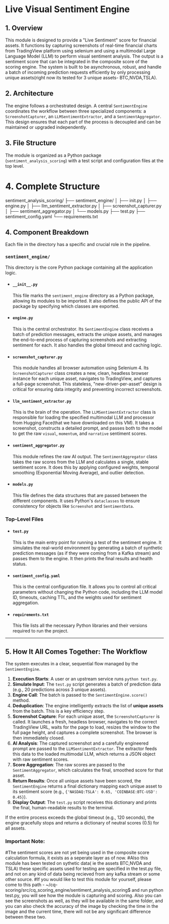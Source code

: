 # Live Visual Sentiment Engine

## 1. Overview

This module is designed to provide a "Live Sentiment" score for financial assets. It functions by capturing screenshots of real-time financial charts from TradingView platform using selenium and using a multimodal Large Language Model (LLM) to perform visual sentiment analysis. The output is a sentiment score that can be integrated in the composite score of the scoring engine.
The system is built to be asynchronous, robust, and handle a batch of incoming prediction requests efficiently by only processing unique assets(right now its tested for 3 unique assets- BTC,NVDA,TSLA).

## 2. Architecture

The engine follows a orchestrated design. A central `SentimentEngine` coordinates the workflow between three specialized components: a `ScreenshotCapturer`, an `LLMSentimentExtractor`, and a `SentimentAggregator`. This design ensures that each part of the process is decoupled and can be maintained or upgraded independently.

## 3. File Structure

The module is organized as a Python package (`sentiment_analysis_scoring`) with a test script and configuration files at the top level.

# 4. Complete Structure
sentiment_analysis_scoring/
├── sentiment_engine/
│   ├── init.py
│   ├── engine.py
│   ├── llm_sentiment_extractor.py
│   ├── screenshot_capturer.py
│   ├── sentiment_aggregator.py
│   └── models.py
├── test.py
├── sentiment_config.yaml
└── requirements.txt

## 4. Component Breakdown

Each file in the directory has a specific and crucial role in the pipeline.

### `sentiment_engine/`
This directory is the core Python package containing all the application logic.

* #### `__init__.py`
    This file marks the `sentiment_engine` directory as a Python package, allowing its modules to be imported. It also defines the public API of the package by specifying which classes are exported.

* #### `engine.py`
    This is the central orchestrator. Its `SentimentEngine` class receives a batch of prediction messages, extracts the unique assets, and manages the end-to-end process of capturing screenshots and extracting sentiment for each. It also handles the global timeout and caching logic.

* #### `screenshot_capturer.py`
    This module handles all browser automation using Selenium 4. Its `ScreenshotCapturer` class creates a new, clean, headless browser instance for each unique asset, navigates to TradingView, and captures a full-page screenshot. This stateless, "new-driver-per-asset" design is critical for ensuring data integrity and preventing incorrect screenshots.

* #### `llm_sentiment_extractor.py`
    This is the brain of the operation. The `LLMSentimentExtractor` class is responsible for loading the specified multimodal LLM and processor from Hugging Face(that we have downloaded on this VM). It takes a screenshot, constructs a detailed prompt, and passes both to the model to get the raw `visual`, `momentum`, and `narrative` sentiment scores.

* #### `sentiment_aggregator.py`
    This module refines the raw AI output. The `SentimentAggregator` class takes the raw scores from the LLM and calculates a single, stable sentiment score. It does this by applying configured weights, temporal smoothing (Exponential Moving Average), and outlier detection.

* #### `models.py`
    This file defines the data structures that are passed between the different components. It uses Python's `dataclasses` to ensure consistency for objects like `Screenshot` and `SentimentData`.

### Top-Level Files

* #### `test.py`
    This is the main entry point for running a test of the sentiment engine. It simulates the real-world environment by generating a batch of synthetic prediction messages (as if they were coming from a Kafka stream) and passes them to the engine. It then prints the final results and health status.

* #### `sentiment_config.yaml`
    This is the central configuration file. It allows you to control all critical parameters without changing the Python code, including the LLM model ID, timeouts, caching TTL, and the weights used for sentiment aggregation.

* #### `requirements.txt`
    This file lists all the necessary Python libraries and their versions required to run the project.

---

## 5. How It All Comes Together: The Workflow

The system executes in a clear, sequential flow managed by the `SentimentEngine`.

1.  **Execution Starts**: A user or an upstream service runs `python test.py`.
2.  **Simulate Input**: The `test.py` script generates a batch of prediction data (e.g., 20 predictions across 3 unique assets).
3.  **Engine Call**: The batch is passed to the `SentimentEngine.score()` method.
4.  **Deduplication**: The engine intelligently extracts the list of **unique assets** from the batch. This is a key efficiency step.
5.  **Screenshot Capture**: For each unique asset, the `ScreenshotCapturer` is called. It launches a fresh, headless browser, navigates to the correct TradingView URL, waits for the page to load, resizes the window to the full page height, and captures a complete screenshot. The browser is then immediately closed.
6.  **AI Analysis**: The captured screenshot and a carefully engineered prompt are passed to the `LLMSentimentExtractor`. The extractor feeds this data to the loaded multimodal LLM, which returns a JSON object with raw sentiment scores.
7.  **Score Aggregation**: The raw scores are passed to the `SentimentAggregator`, which calculates the final, smoothed score for that asset.
8.  **Return Results**: Once all unique assets have been scored, the `SentimentEngine` returns a final dictionary mapping each unique asset to its sentiment score (e.g., `{'NASDAQ:TSLA': 0.65, 'COINBASE:BTC-USD': 0.45}`).
9.  **Display Output**: The `test.py` script receives this dictionary and prints the final, human-readable results to the terminal.

If the entire process exceeds the global timeout (e.g., 120 seconds), the engine gracefully stops and returns a dictionary of neutral scores (0.5) for all assets.

### Important Note:
 #The sentiment scores are not yet being used in the composite score calculation formula, it exists as a seperate layer as of now.
 #Also this module has been tested on sythetic data( ie the assets BTC,NVDA and TSLA) these specific assets used for testing are specified in the test.py file, and not on any kind of data being recieved from any kafka stream or some other source.
 #If you would like to test this module for yourself, please come to this path - ~/cq-scoring/src/cq_scoring_engine/sentiment_analysis_scoring$ and run python test.py, you will see how the module is capturing and scoring. Also you can see the screenshots as well, as they will be available in the same folder, and you can also check the accuracy of the image by checking the time in the image and the current time, there will not be any significant difference between these two.